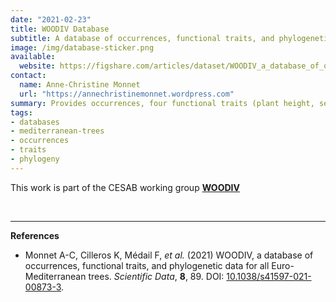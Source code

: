 ```yaml
---
date: "2021-02-23"
title: WOODIV Database
subtitle: A database of occurrences, functional traits, and phylogenetic data for all Euro-Mediterranean trees
image: /img/database-sticker.png
available:
  website: https://figshare.com/articles/dataset/WOODIV_a_database_of_occurrences_functional_traits_and_phylogenetic_data_for_all_Euro-Mediterranean_trees/13952897/2
contact:
  name: Anne-Christine Monnet
  url: "https://annechristinemonnet.wordpress.com"
summary: Provides occurrences, four functional traits (plant height, seed mass, wood density, and specific leaf area), and sequences from three DNA-regions (rbcL, matK, and trnH-psbA), together with modelled occurrences and a phylogeny for all 210 Euro-Mediterranean tree species (10 × 10 km grid).
tags:
- databases
- mediterranean-trees
- occurrences
- traits
- phylogeny
---
```


This work is part of the CESAB working group [**WOODIV**](https://www.fondationbiodiversite.fr/en/the-frb-in-action/programs-and-projects/le-cesab/woodiv/)

<br />
<hr />

**References**
- Monnet A-C, Cilleros K, Médail F, _et al._ (2021) WOODIV, a database of occurrences, functional traits, and phylogenetic data for all Euro-Mediterranean trees. _Scientific Data_, **8**, 89. DOI: [10.1038/s41597-021-00873-3](https://doi.org/10.1038/s41597-021-00873-3).

